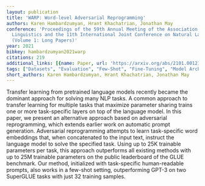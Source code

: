 ```yaml
---
layout: publication
title: 'WARP: Word-level Adversarial Reprogramming'
authors: Karen Hambardzumyan, Hrant Khachatrian, Jonathan May
conference: 'Proceedings of the 59th Annual Meeting of the Association for Computational
  Linguistics and the 11th International Joint Conference on Natural Language Processing
  (Volume 1: Long Papers)'
year: 2021
bibkey: hambardzumyan2021warp
citations: 219
additional_links: [{name: Paper, url: 'https://arxiv.org/abs/2101.00121'}]
tags: ["Datasets", "Evaluation", "Few-Shot", "Fine-Tuning", "Model Architecture", "Prompting", "Security", "Training Techniques"]
short_authors: Karen Hambardzumyan, Hrant Khachatrian, Jonathan May
---
```

Transfer learning from pretrained language models recently became the
dominant approach for solving many NLP tasks. A common approach to transfer
learning for multiple tasks that maximize parameter sharing trains one or more
task-specific layers on top of the language model. In this paper, we present an
alternative approach based on adversarial reprogramming, which extends earlier
work on automatic prompt generation. Adversarial reprogramming attempts to
learn task-specific word embeddings that, when concatenated to the input text,
instruct the language model to solve the specified task. Using up to 25K
trainable parameters per task, this approach outperforms all existing methods
with up to 25M trainable parameters on the public leaderboard of the GLUE
benchmark. Our method, initialized with task-specific human-readable prompts,
also works in a few-shot setting, outperforming GPT-3 on two SuperGLUE tasks
with just 32 training samples.
